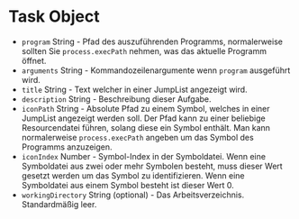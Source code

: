 # Task Object

* `program` String - Pfad des auszuführenden Programms, normalerweise sollten Sie `process.execPath` nehmen, was das aktuelle Programm öffnet.
* `arguments` String - Kommandozeilenargumente wenn `program` ausgeführt wird.
* `title` String - Text welcher in einer JumpList angezeigt wird.
* `description` String - Beschreibung dieser Aufgabe.
* `iconPath` String - Absolute Pfad zu einem Symbol, welches in einer JumpList angezeigt werden soll. Der Pfad kann zu einer beliebige Resourcendatei führen, solang diese ein Symbol enthält. Man kann normalerweise `process.execPath` angeben um das Symbol des Programms anzuzeigen.
* `iconIndex` Number - Symbol-Index in der Symboldatei. Wenn eine Symboldatei aus zwei oder mehr Symbolen besteht, muss dieser Wert gesetzt werden um das Symbol zu identifizieren. Wenn eine Symboldatei aus einem Symbol besteht ist dieser Wert 0.
* `workingDirectory` String (optional) - Das Arbeitsverzeichnis. Standardmäßig leer.
